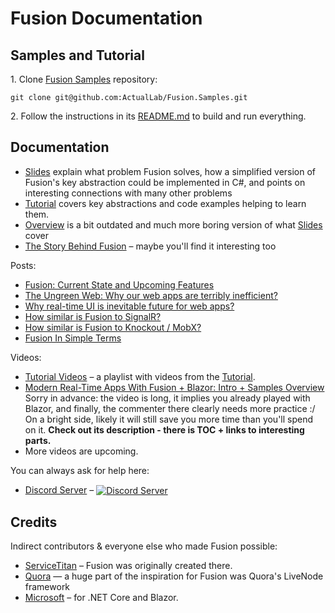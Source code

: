 # Fusion Documentation

## Samples and Tutorial

1\. Clone [Fusion Samples] repository:
```
git clone git@github.com:ActualLab/Fusion.Samples.git
```

2\. Follow the instructions in its
[README.md](https://github.com/ActualLab/Fusion.Samples/blob/master/README.md)
to build and run everything.

## Documentation

- [Slides] explain what problem Fusion solves, 
  how a simplified version of Fusion's key abstraction could be implemented in C#, 
  and points on interesting connections with many other problems
- [Tutorial] covers key abstractions and code examples helping to learn them.
- [Overview] is a bit outdated and much more boring version of what [Slides] cover
- [The Story Behind Fusion](Story.md) &ndash; maybe you'll find it interesting too

Posts:
- [Fusion: Current State and Upcoming Features](https://alexyakunin.medium.com/fusion-current-state-and-upcoming-features-88bc4201594b?source=friends_link&sk=375290c4538167fe99419a744f3d42d5)
- [The Ungreen Web: Why our web apps are terribly inefficient?](https://alexyakunin.medium.com/the-ungreen-web-why-our-web-apps-are-terribly-inefficient-28791ed48035?source=friends_link&sk=74fb46086ca13ff4fea387d6245cb52b)
- [Why real-time UI is inevitable future for web apps?](https://medium.com/@alexyakunin/features-of-the-future-web-apps-part-1-e32cf4e4e4f4?source=friends_link&sk=65dacdbf670ef9b5d961c4c666e223e2)
- [How similar is Fusion to SignalR?](https://medium.com/@alexyakunin/how-similar-is-stl-fusion-to-signalr-e751c14b70c3?source=friends_link&sk=241d5293494e352f3db338d93c352249)
- [How similar is Fusion to Knockout / MobX?](https://medium.com/@alexyakunin/how-similar-is-stl-fusion-to-knockout-mobx-fcebd0bef5d5?source=friends_link&sk=a808f7c46c4d5613605f8ada732e790e)
- [Fusion In Simple Terms](https://medium.com/@alexyakunin/stl-fusion-in-simple-terms-65b1975967ab?source=friends_link&sk=04e73e75a52768cf7c3330744a9b1e38)

Videos:
* [Tutorial Videos](https://www.youtube.com/playlist?list=PLKM0mLUUiLWHsvS6eOLb3IlhMiL9y3X_Z) &ndash;
  a playlist with videos from the [Tutorial].
* [Modern Real-Time Apps With Fusion + Blazor: Intro + Samples Overview](https://youtu.be/jYVe5yd0xuQ)
  Sorry in advance: the video is long, it implies you already played with Blazor, 
  and finally, the commenter there clearly needs more practice :/ 
  On a bright side, likely it will still save you more time than 
  you'll spend on it.
  **Check out its description - there is TOC + links to interesting parts.**
* More videos are upcoming.

You can always ask for help here:
* [Discord Server] &ndash; <a href="https://discord.gg/EKEwv6d">
  <img valign="middle" src="https://img.shields.io/discord/729970863419424788.svg" alt="Discord Server">
  </a>

## Credits

Indirect contributors & everyone else who made Fusion possible:
* [ServiceTitan](https://www.servicetitan.com/) &ndash; Fusion was originally created there. 
* [Quora](https://www.quora.com/) — a huge part of the inspiration for Fusion was Quora's LiveNode framework
* [Microsoft](microsoft.com) &ndash; for .NET Core and Blazor.

[Slides]: https://alexyakunin.github.io/ActualLab.Fusion.Materials/Slides/Fusion_v2/Slides.html
[Overview]: Overview.md
[Tutorial]: https://github.com/ActualLab/Fusion.Samples/blob/master/docs/tutorial/README.md
[Fusion Samples]: https://github.com/ActualLab/Fusion.Samples

[Discord Server]: https://discord.gg/EKEwv6d
[Fusion Feedback Form]: https://forms.gle/TpGkmTZttukhDMRB6
